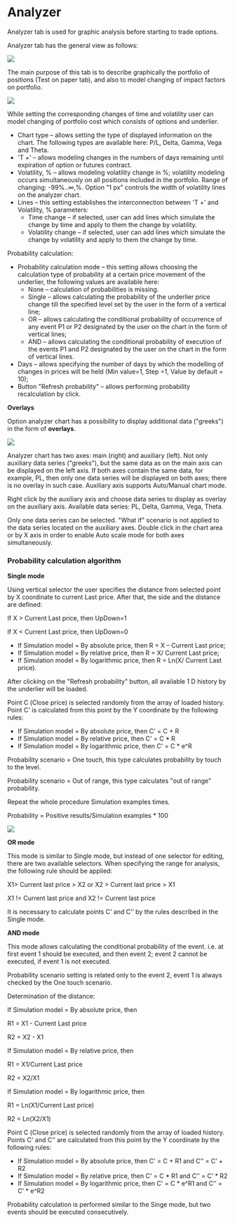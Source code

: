# Analyzer

Analyzer tab is used for graphic analysis before starting to trade options.

Analyzer tab has the general view as follows:

![](../../../.gitbook/assets/analyzer.jpg)

The main purpose of this tab is to describe graphically the portfolio of positions \(Test on paper tab\), and also to model changing of impact factors on portfolio.

![](../../../.gitbook/assets/calculator.png)

While setting the corresponding changes of time and volatility user can model changing of portfolio cost which consists of options and underlier.

* Chart type – allows setting the type of displayed information on the chart. The following types are available here: P/L, Delta, Gamma, Vega and Theta.
* 'T +' – allows modeling changes in the numbers of days remaining until expiration of option or futures contract.
* Volatility, % – allows modeling volatility change in %; volatility modeling occurs simultaneously on all positions included in the portfolio. Range of changing: -99%..∞,%. Option "1 px" controls the width of volatility lines on the analyzer chart.
* Lines – this setting establishes the interconnection between 'T +' and Volatility, % parameters:
  * Time change – if selected, user can add lines which simulate the change by time and apply to them the change by volatility.
  * Volatility change – if selected, user can add lines which simulate the change by volatility and apply to them the change by time.

Probability calculation:

* Probability calculation mode – this setting allows choosing the calculation type of probability at a certain price movement of the underlier, the following values are available here:
  * None – calculation of probabilities is missing.
  * Single – allows calculating the probability of the underlier price change till the specified level set by the user in the form of a vertical line;
  * OR – allows calculating the conditional probability of occurrence of any event P1 or P2 designated by the user on the chart in the form of vertical lines;
  * AND – allows calculating the conditional probability of execution of the events P1 and P2 designated by the user on the chart in the form of vertical lines.
* Days – allows specifying the number of days by which the modelling of changes in prices will be held \(Min value=1, Step =1, Value by default = 10\);
* Button "Refresh probability" – allows performing probability recalculation by click.

**Overlays**

Option analyzer chart has a possibility to display additional data \("greeks"\) in the form of **overlays**.

![](../../../.gitbook/assets/gamma.png)

Analyzer chart has two axes: main \(right\) and auxiliary \(left\). Not only auxiliary data series \("greeks"\), but the same data as on the main axis can be displayed on the left axis. If both axes contain the same data, for example, PL, then only one data series will be displayed on both axes; there is no overlay in such case. Auxiliary axis supports Auto/Manual chart mode.

Right click by the auxiliary axis and choose data series to display as overlay on the auxiliary axis. Available data series: PL, Delta, Gamma, Vega, Theta.

Only one data series can be selected. "What if" scenario is not applied to the data series located on the auxiliary axes. Double click in the chart area or by X axis in order to enable Auto scale mode for both axes simultaneously.

### **Probability calculation algorithm**

**Single mode**

Using vertical selector the user specifies the distance from selected point by X coordinate to current Last price. After that, the side and the distance are defined:

If X &gt; Current Last price, then UpDown=1

If X &lt; Current Last price, then UpDown=0

* If Simulation model = By absolute price, then R = X – Current Last price;
* If Simulation model = By relative price, then R = X/ Current Last price;
* If Simulation model = By logarithmic price, then R = Ln\(X/ Current Last price\).

After clicking on the "Refresh probability" button, all available 1 D history by the underlier will be loaded.

Point С \(Close price\) is selected randomly from the array of loaded history. Point C' is calculated from this point by the Y coordinate by the following rules:

* If Simulation model = By absolute price, then С' = C + R
* If Simulation model = By relative price, then С' = C \* R
* If Simulation model = By logarithmic price, then С' = C \* e^R

Probability scenario = One touch, this type calculates probability by touch to the level.

Probability scenario = Out of range, this type calculates "out of range" probability.

Repeat the whole procedure Simulation examples times.

Probability = Positive results/Simulation examples \* 100

![](../../../.gitbook/assets/probability.png)

**OR mode**

This mode is similar to Single mode, but instead of one selector for editing, there are two available selectors. When specifying the range for analysis, the following rule should be applied:

X1&gt; Current last price &gt; X2 or X2 &gt; Current last price &gt; X1

X1 != Current last price and X2 != Current last price

It is necessary to calculate points C’ and C’’ by the rules described in the Single mode.

**AND mode**

This mode allows calculating the conditional probability of the event. i.e. at first event 1 should be executed, and then event 2; event 2 cannot be executed, if event 1 is not executed.

Probability scenario setting is related only to the event 2, event 1 is always checked by the One touch scenario.

Determination of the distance:

If Simulation model = By absolute price, then

R1 = X1 - Current Last price

R2 = X2 - X1

If Simulation model = By relative price, then

R1 = X1/Current Last price

R2 = X2/X1

If Simulation model = By logarithmic price, then

R1 = Ln\(X1/Current Last price\)

R2 = Ln\(X2/X1\)

Point С \(Close price\) is selected randomly from the array of loaded history. Points C' and C’’ are calculated from this point by the Y coordinate by the following rules:

* If Simulation model = By absolute price, then С' = C + R1 and C’’ = C’ + R2
* If Simulation model = By relative price, then С' = C \* R1 and С’’ = C’ \* R2
* If Simulation model = By logarithmic price, then С' = C \* e^R1 and С’’ = C’ \* e^R2

Probability calculation is performed similar to the Singe mode, but two events should be executed consecutively.

